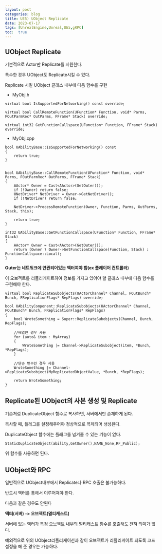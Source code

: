 ```yaml
---
layout: post
categories: blog
title: UE5) UObject Replicate
date: 2023-07-17
tags: [UnrealEngine,Unreal,UE5,gRPC]
toc:  true
---
```


## UObject Replicate


기본적으로 Actor만 Replicate를 지원한다.

특수한 경우 UObject도 Replicate시킬 수 있다.

Replicate 시킬 UObject 클래스 내부에 다음 함수를 구현   


* MyObj.h
  
```
virtual bool IsSupportedForNetworking() const override;

virtual bool CallRemoteFunction(UFunction* Function, void* Parms, FOutParmRec* OutParms, FFrame* Stack) override;

virtual int32 GetFunctionCallspace(UFunction* Function, FFrame* Stack) override;
```


* MyObj.cpp

```
bool UAbilityBase::IsSupportedForNetworking() const
{
	return true;
}


bool UAbilityBase::CallRemoteFunction(UFunction* Function, void* Parms, FOutParmRec* OutParms, FFrame* Stack)
{
	AActor* Owner = Cast<AActor>(GetOuter());
	if (!Owner) return false;
	UNetDriver* NetDriver = Owner->GetNetDriver();
	if (!NetDriver) return false;

	NetDriver->ProcessRemoteFunction(Owner, Function, Parms, OutParms, Stack, this);

	return true;
}

int32 UAbilityBase::GetFunctionCallspace(UFunction* Function, FFrame* Stack)
{
	AActor* Owner = Cast<AActor>(GetOuter());
	return (Owner ? Owner->GetFunctionCallspace(Function, Stack) : FunctionCallspace::Local);
}
```

**Outer는 네트워크에 연관되어있는 액터여야 함(ex 플레이어 컨트롤러)**



이 오브젝트를 리플리케이트하여 정보를 가지고 있어야 할 클래스 내부에 다음 함수를 구현해야 한다.

```
virtual bool ReplicateSubobjects(UActorChannel* Channel, FOutBunch* Bunch, FReplicationFlags* RepFlags) override;
```

```
bool UAbilityComponent::ReplicateSubobjects(UActorChannel* Channel, FOutBunch* Bunch, FReplicationFlags* RepFlags)
{
	bool WroteSomething = Super::ReplicateSubobjects(Channel, Bunch, RepFlags);
	
	//배열인 경우 사용
	for (auto& item : MyArray)
	{
		WroteSomething |= Channel->ReplicateSubobject(item, *Bunch, *RepFlags);
	}

	//단순 변수인 경우 사용
	WroteSomething |= Channel->ReplicateSubobject(MyReplicatedObjectValue, *Bunch, *RepFlags);
	
	return WroteSomething;
}
```





## Replicate된 UObject의 사본 생성 및 Replicate

기존처럼 DuplicateObject 함수로 복사하면, 서버에서만 존재하게 된다.

복사할 때, 플레그를 설정해주어야 정상적으로 복제되어 생성된다. 

DuplicateObject 함수에는 플래그를 넘겨줄 수 있는 기능이 없다. 

```
StaticDuplicateObject(ability,GetOwner(),NAME_None,RF_Public);
```

위 함수를 사용하면 된다.





## UObject와 RPC

일반적으로 UObject내부에서 Replicate나 RPC 호출은 불가능하다.

반드시 액터를 통해서 이루어져야 한다.

다음과 같은 경우도 안된다

**액터(서버) -> 오브젝트(멀티캐스트)**

서버에 있는 액터가 특정 오브젝트 내부의 멀티캐스트 함수를 호출해도 전혀 의미가 없다.


예외적으로 위의 UObject리플리케이션과 같이 오브젝트가 리플리케이트 되도록 코드설정을 해 준 경우는 가능하다.
